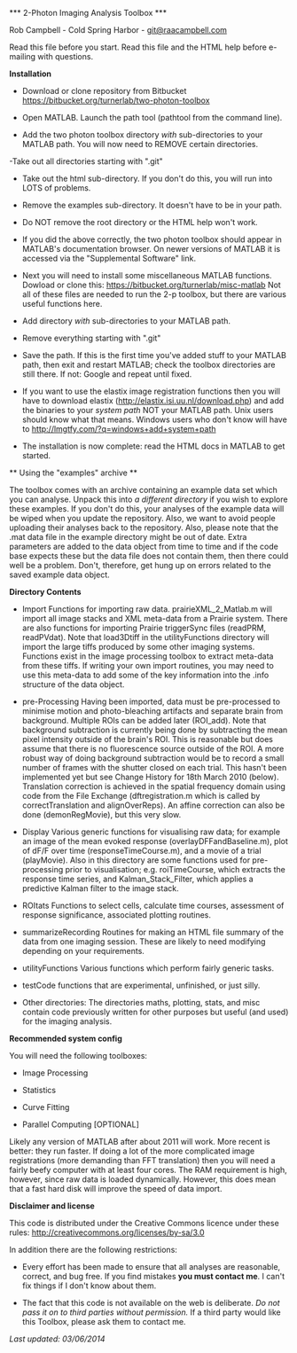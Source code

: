 
*** 2-Photon Imaging Analysis Toolbox ***

Rob Campbell - Cold Spring Harbor - git@raacampbell.com


Read this file before you start. Read this file and the HTML help before e-mailing with questions. 



**Installation**


- Download or clone repository from Bitbucket https://bitbucket.org/turnerlab/two-photon-toolbox

- Open MATLAB. Launch the path tool (pathtool from the command line). 

- Add the two photon toolbox directory *with* sub-directories to your MATLAB path. You will now need to REMOVE certain directories.

-Take out all directories starting with ".git"

- Take out the html sub-directory. If you don't do this, you will run into LOTS of problems. 

- Remove the examples sub-directory. It doesn't have to be in your path. 

- Do NOT remove the root directory or the HTML help won't work. 

- If you did the above correctly, the two photon toolbox should appear in MATLAB's documentation browser. On newer versions of MATLAB it is accessed via the "Supplemental Software" link. 

- Next you will need to install some miscellaneous MATLAB functions. Dowload or clone this: https://bitbucket.org/turnerlab/misc-matlab Not all of these files are needed to run the 2-p toolbox, but there are various useful functions here. 

- Add directory *with* sub-directories to your MATLAB path. 

- Remove everything starting with ".git"

- Save the path. If this is the first time you've added stuff to your MATLAB path, then exit and restart MATLAB; check the toolbox directories are still there. If not: Google and repeat until fixed. 

- If you want to use the elastix image registration functions then you will have to download elastix (http://elastix.isi.uu.nl/download.php) and add the binaries to your *system path* NOT your MATLAB path. Unix users should know what that means. Windows users who don't know will have to http://lmgtfy.com/?q=windows+add+system+path

- The installation is now complete: read the HTML docs in MATLAB to get started. 


** Using the "examples" archive **

The toolbox comes with an archive containing an example data set which you can analyse. Unpack this into *a different directory* if you wish to explore these examples. If you don't do this, your analyses of the example data will be wiped when you update the repository. Also, we want to avoid people uploading their analyses back to the repository. Also, please note that the .mat data file in the example directory might be out of date. Extra parameters are added to the data object from time to time and if the code base expects these but the data file does not contain them, then there could well be a problem. Don't, therefore, get hung up on errors related to the saved example data object. 


**Directory Contents**

* Import
Functions for importing raw data. prairieXML_2_Matlab.m
will import all image stacks and XML meta-data from a Prairie
system. There are also functions for importing Prairie triggerSync
files (readPRM, readPVdat). Note that load3Dtiff in the
utilityFunctions directory will import the large tiffs produced by
some other imaging systems. Functions exist in the image processing
toolbox to extract meta-data from these tiffs. If writing your own
import routines, you may need to use this meta-data to add some of the
key information into the .info structure of the data object. 

* pre-Processing 
Having been imported, data must be pre-processed to
minimise motion and photo-bleaching artifacts and separate brain from
background. Multiple ROIs can be added later (ROI_add). Note that
background subtraction is currently being done by subtracting the mean
pixel intensity outside of the brain's ROI. This is reasonable but
does assume that there is no fluorescence source outside of the ROI. A
more robust way of doing background subtraction would be to record a
small number of frames with the shutter closed on each trial. This
hasn't been implemented yet but see Change History for 18th March 2010
(below). Translation correction is achieved in the spatial frequency
domain using code from the File Exchange (dftregistration.m which is
called by correctTranslation and alignOverReps). An affine correction
can also be done (demonRegMovie), but this very slow.

* Display
Various generic functions for visualising raw data; for
example an image of the mean evoked response (overlayDFFandBaseline.m),
plot of dF/F over time (responseTimeCourse.m), and a movie of a trial
(playMovie). Also in this directory are some functions used for
pre-processing prior to visualisation;  e.g. roiTimeCourse, which
extracts the response time series, and Kalman_Stack_Filter, which
applies a predictive Kalman filter to the image stack. 

* ROItats
Functions to select cells, calculate time courses,
assessment of response significance, associated plotting routines. 

* summarizeRecording
Routines for making an HTML file summary of the data from one imaging 
session. These are likely to need modifying depending on your requirements. 

* utilityFunctions
Various functions which perform fairly generic tasks.

* testCode
functions that are experimental, unfinished, or just silly. 

* Other directories:
The directories maths, plotting, stats, and misc contain code
previously written for other purposes but useful (and used) for the
imaging analysis. 




**Recommended system config**

You will need the following toolboxes:

* Image Processing

* Statistics

* Curve Fitting

* Parallel Computing [OPTIONAL]


Likely any version of MATLAB after about 2011 will work. More recent is better: they run faster. If doing a lot of the more complicated image registrations (more demanding than FFT translation) then you will need a fairly beefy computer with at least four cores. The RAM requirement is high, however, since raw data is loaded dynamically. However, this does mean that a fast hard disk will improve the speed of data import. 




**Disclaimer and license**

This code is distributed under the Creative Commons licence under these rules: http://creativecommons.org/licenses/by-sa/3.0 

In addition there are the following restrictions:

* Every effort has been made to ensure that all analyses are reasonable, correct, and bug free. If you find mistakes **you must contact me**. I can't fix things if I don't know about them. 

* The fact that this code is not available on the web is deliberate. *Do not pass it on to third parties without permission.* If a third party would like this Toolbox, please ask them to contact me. 




*Last updated: 03/06/2014*


